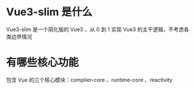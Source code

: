 # Vue3-slim 是什么

Vue3-slim 是一个简化版的 Vue3 ，从 0 到 1 实现 Vue3 的主干逻辑，不考虑各类边界情况

# 有哪些核心功能

包含 Vue 的三个核心模块：complier-core 、runtime-core 、reactivity

